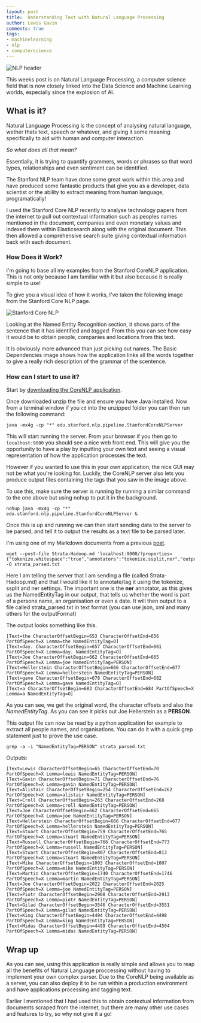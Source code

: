 ```yaml
--- 
layout: post 
title:  Understanding Text with Natural Language Processing
author: Lewis Gavin 
comments: true 
tags: 
- machinelearning 
- nlp
- computerscience 
---
```


![NLP header](../images/nlp.jp2)

This weeks post is on Natural Language Processing, a computer science field that is now closely linked into the Data Science and Machine Learning worlds, especially since the explosion of AI.

## What is it?

Natural Language Processing is the concept of analysing natural language, wether thats text, speech or whatever, and giving it some meaning specifically to aid with human and computer interaction.

*So what does all that mean?*

Essentially, it is trying to quantify grammers, words or phrases so that word types, relationships and even sentiment can be identified. 

The Stanford NLP team have done some great work within this area and have produced some fantastic products that give you as a developer, data scientist or <insert job title of the month here> the ability to extract meaning from human language, programatically!

I used the Stanford Core NLP recently to analyse technology papers from the internet to pull out contextual information such as peoples names mentioned in the document, companies and even monetary values and indexed them within Elasticsearch along with the original document. This then allowed a comprehensive search suite giving contextual information back with each document.

### How Does it Work?

I'm going to base all my examples from the Stanford CoreNLP application. This is not only because I am familiar with it but also because it is really simple to use!

To give you a visual idea of how it works, I've taken the following image from the Stanford Core NLP page.

![Stanford Core NLP](http://stanfordnlp.github.io/CoreNLP/images/Xi-Jinping.jp2) 

Looking at the Named Entity Recognition section, it shows parts of the sentence that it has identified and *tagged*.  From this you can see how easy it would be to obtain people, companies and locations from this text.

It is obviously more advanced than just picking out names. The Basic Dependencies image shows how the application links all the words together to give a really rich description of the grammar of the scentence. 


### How can I start to use it?

Start by [downloading the CoreNLP application](http://stanfordnlp.github.io/CoreNLP/#download).

Once downloaded unzip the file and ensure you have Java installed. Now from a terminal window if you `cd` into the unzipped folder you can then run the following command:

~~~
java -mx4g -cp "*" edu.stanford.nlp.pipeline.StanfordCoreNLPServer
~~~

This will start running the server. From your browser if you then go to `localhost:9000` you should see a nice web front end. This will give you the opportunity to have a play by inputting your own text and seeing a visual representation of how the application processes the text.

However if you wanted to use this in your own application, the nice GUI may not be what you're looking for. Luckily, the CoreNLP server also lets you produce output files containing the tags that you saw in the image above. 

To use this, make sure the server is running by running a similar command to the one above but using nohup to put it in the background.

~~~
nohup java -mx4g -cp "*" edu.stanford.nlp.pipeline.StanfordCoreNLPServer &
~~~

Once this is up and running we can then start sending data to the server to be parsed, and tell it to output the results as a text file to be parsed later.

I'm using one of my Markdown documents from a previous [post](http://www.lewisgavin.co.uk/Strata-Hadoop).

~~~
wget --post-file Strata-Hadoop.md 'localhost:9000/?properties={"tokenize.whitespace":"true","annotators":"tokenize,ssplit,ner","outputFormat":"text"}' -O strata_parsed.txt
~~~

Here I am telling the server that I am sending a file (called Strata-Hadoop.md) and that I would like it to annotate/tag it using the tokenize, ssplit and ner settings. The important one is the **ner** annotator, as this gives us the NamedEntityTag in our output, that tells us whether the word is part of a persons name, an organisation or even a date. It will then output to a file called strata_parsed.txt in text format (you can use json, xml and many others for the outputFormat)

The output looks something like this.

~~~
[Text=the CharacterOffsetBegin=653 CharacterOffsetEnd=656 PartOfSpeech=X Lemma=the NamedEntityTag=O]
[Text=day. CharacterOffsetBegin=657 CharacterOffsetEnd=661 PartOfSpeech=X Lemma=day. NamedEntityTag=O]
[Text=Joe CharacterOffsetBegin=662 CharacterOffsetEnd=665 PartOfSpeech=X Lemma=joe NamedEntityTag=PERSON]
[Text=Hellerstein CharacterOffsetBegin=666 CharacterOffsetEnd=677 PartOfSpeech=X Lemma=hellerstein NamedEntityTag=PERSON]
[Text=gave CharacterOffsetBegin=678 CharacterOffsetEnd=682 PartOfSpeech=X Lemma=gave NamedEntityTag=O]
[Text=a CharacterOffsetBegin=683 CharacterOffsetEnd=684 PartOfSpeech=X Lemma=a NamedEntityTag=O]
~~~

As you can see, we get the original word, the character offsets and also the *NamedEntityTag*. As you can see it picks out Joe Hellerstein as a **PERSON**.

This output file can now be read by a python application for example to extract all people names, and organisations. You can do it with a quick grep statement just to prove the use case.

~~~
grep -a -i "NamedEntityTag=PERSON" strata_parsed.txt
~~~

Outputs:

~~~
[Text=Lewis CharacterOffsetBegin=65 CharacterOffsetEnd=70 PartOfSpeech=X Lemma=lewis NamedEntityTag=PERSON]
[Text=Gavin CharacterOffsetBegin=71 CharacterOffsetEnd=76 PartOfSpeech=X Lemma=gavin NamedEntityTag=PERSON]
[Text=Alistair CharacterOffsetBegin=254 CharacterOffsetEnd=262 PartOfSpeech=X Lemma=alistair NamedEntityTag=PERSON]
[Text=Croll CharacterOffsetBegin=263 CharacterOffsetEnd=268 PartOfSpeech=X Lemma=croll NamedEntityTag=PERSON]
[Text=Joe CharacterOffsetBegin=662 CharacterOffsetEnd=665 PartOfSpeech=X Lemma=joe NamedEntityTag=PERSON]
[Text=Hellerstein CharacterOffsetBegin=666 CharacterOffsetEnd=677 PartOfSpeech=X Lemma=hellerstein NamedEntityTag=PERSON]
[Text=Stuart CharacterOffsetBegin=759 CharacterOffsetEnd=765 PartOfSpeech=X Lemma=stuart NamedEntityTag=PERSON]
[Text=Russell CharacterOffsetBegin=766 CharacterOffsetEnd=773 PartOfSpeech=X Lemma=russell NamedEntityTag=PERSON]
[Text=Stuart CharacterOffsetBegin=807 CharacterOffsetEnd=813 PartOfSpeech=X Lemma=stuart NamedEntityTag=PERSON]
[Text=Mike CharacterOffsetBegin=1003 CharacterOffsetEnd=1007 PartOfSpeech=X Lemma=mike NamedEntityTag=PERSON]
[Text=Martin CharacterOffsetBegin=1740 CharacterOffsetEnd=1746 PartOfSpeech=X Lemma=martin NamedEntityTag=PERSON]
[Text=Joe CharacterOffsetBegin=2022 CharacterOffsetEnd=2025 PartOfSpeech=X Lemma=joe NamedEntityTag=PERSON]
[Text=Piotr CharacterOffsetBegin=2908 CharacterOffsetEnd=2913 PartOfSpeech=X Lemma=piotr NamedEntityTag=PERSON]
[Text=Gilad CharacterOffsetBegin=3546 CharacterOffsetEnd=3551 PartOfSpeech=X Lemma=gilad NamedEntityTag=PERSON]
[Text=King CharacterOffsetBegin=4494 CharacterOffsetEnd=4498 PartOfSpeech=X Lemma=king NamedEntityTag=PERSON]
[Text=Midas CharacterOffsetBegin=4499 CharacterOffsetEnd=4504 PartOfSpeech=X Lemma=midas NamedEntityTag=PERSON]
~~~


## Wrap up

As you can see, using this application is really simple and allows you to reap all the benefits of Natural Language proccessing without having to implement your own complex parser. Due to the CoreNLP being available as a server, you can also deploy it to be run within a production environment and have applications processing and tagging text.

Earlier I mentioned that I had used this to obtain contextual information from documents scraped from the internet, but there are many other use cases and features to try, so why not give it a go!

